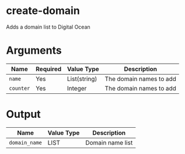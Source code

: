 # create-domain

Adds a domain list to Digital Ocean

# Arguments

| Name                      | Required | Value Type   | Description
|---------------------------| -------- | ------------ | -----------
|`name`                     | Yes      | List(string) | The domain names to add 
|`counter`                  | Yes      | Integer      | The domain names to add 

# Output
| Name                      | Value Type | Description
|---------------------------| ---------- | -----------
|`domain_name`              | LIST       | Domain name list
